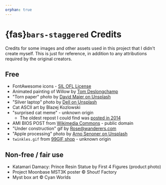 ```yaml
---
orphan: true
---
```

# {fas}`bars-staggered` Credits
Credits for some images and other assets used in this project that I didn't create myself.
This is just for reference, in addition to any attributions required by the original creators.

## Free
* FontAwesome icons - [SIL OFL License](https://fontawesome.com/license/free)
* Animated painting of Willow by [Tom Deslongchamp](https://www.tomdeslongchamp.com)
* "Torn paper" photo by [David Maier on Unsplash]( https://unsplash.com/photos/nSHEKTHRm0U)
* "Silver laptop" photo by [Dell on Unsplash](https://unsplash.com/photos/uWFFw7leQNI)
* Cat ASCII art by Blazej Kozlowski
* "surprised cat meme" - unknown origin
  * The oldest repost I could find was [posted in 2014](https://www.flickr.com/photos/54125007@N08/15634745431)
* AMI BIOS POST from [Wikimedia Commons](https://commons.wikimedia.org/wiki/File:POST_P5KPL.jpg) - public domain
* "Under construction" gif by Rose@wanderers.com
* "Apple processing" photo by [Arno Senoner on Unsplash](https://unsplash.com/photos/oLS6IxceVNs)
* `twinkles.gif` from [99GIF shop](https://99gifshop.neocities.org) - unknown origin

## Non-free / fair use
* Katamari Damacy: Prince Resin Statue by First 4 Figures (product photo)
* Project Moonbase MST3K poster ©️ Shout! Factory
* Myst box art ©️ Cyan Worlds
